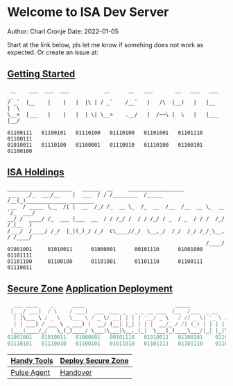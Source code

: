 # Welcome to ISA Dev Server

Author: Charl Cronje
Date: 2022-01-05

Start at the link below, pls let me know if somehing does not work as expected. Or
create an issue at:

## [Getting Started](start/public/README.md)
```bin
 __    ___  ___  ___           __      __   ___       __   ___   ___   __  
/ _`  |__    |    |   |  |\ | / _`    /__`   |   /\  |__)   |   |__   |  \ 
\__>  |___   |    |   |  | \| \__>    .__/   |  /~~\ |  \   |   |___  |__/ 
                                                               
01100111   01100101   01110100   01110100   01101001   01101110   01100111
01010011   01110100   01100001   01110010   01110100   01100101   01100100 
```

## [ISA Holdings](isa/public/README.md)

```bin
_____________________   ______  __     __________________
____  _/_  ___/__    |  ___  / / /________  /_____  /__(_)_____________ ________
 __  / _____ \__  /| |  __  /_/ /_  __ \_  /_  __  /__  /__  __ \_  __ `/_  ___/
__/ /  ____/ /_  ___ |___  __  / / /_/ /  / / /_/ / _  / _  / / /  /_/ /_(__  )
/___/  /____/ /_/  |_|(_)_/ /_/  c\____//_/  \__,_/  /_/  /_/ /_/_\__, / /____/
                                                                /____/
01001001     01010011      01000001      00101110      01001000      01101111
01101100     01100100      01101001      01101110      01100111      01110011
```

## [Secure Zone](sz/public/README.md)  [Application Deployment](deploy/public/README.md)

```js
  ___ ____    _      ____                             _____
 |_ _/ ___|  / \    / ___|  ___  ___ _   _ _ __ ___  |__  /___  _ __   ___
  | |\___ \ / _ \   \___ \ / _ \/ __| | | | '__/ _ \   / // _ \| '_ \ / _ \
  | | ___) / ___ \ _ ___) |  __/ (__| |_| | | |  __/_ / /| (_) | | | |  __/
 |___|____/_/   \_(_)____/ \___|\___|\__,_|_|  \___(_)____\___/|_| |_|\___|
01001001   01010011   01000001   00101110   01010011   01100101    01100011
01110101   01110010   01100101   01011010   01101111   01101110    01100101
```



| [Handy Tools](tools/public/README.md) | [Deploy Secure Zone](deploy/public/README.md) |
|---------------------------------------|-----------------------------------------------|
| [Pulse Agent](pulse/public/README.md) | [Handover](handover/public/README.md)         |



